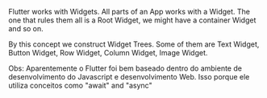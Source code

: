 Flutter works with Widgets. All parts of an App works with a Widget. The one that rules them all is a Root Widget, we might have a container Widget and so on. 

By this concept we construct Widget Trees. Some of them are Text Widget, Button Widget, Row Widget, Column Widget, Image Widget.

Obs: Aparentemente o Flutter foi bem baseado dentro do ambiente de desenvolvimento do Javascript e desenvolvimento Web. Isso porque ele utiliza conceitos como "await" and "async"

